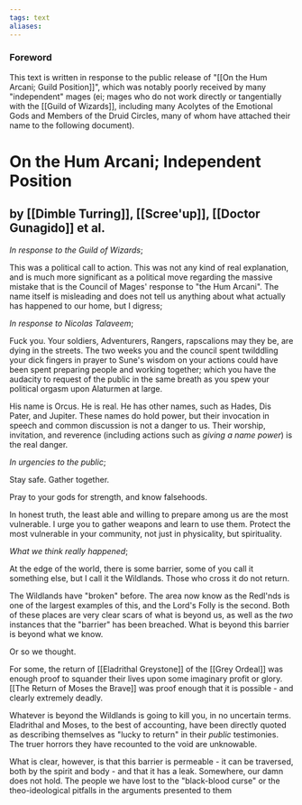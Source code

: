 ```yaml
---
tags: text
aliases:
---
```


### Foreword

This text is written in response to the public release of "[[On the Hum Arcani; Guild Position]]", which was notably poorly received by many "independent" mages (ei; mages who do not work directly or tangentially with the [[Guild of Wizards]], including many Acolytes of the Emotional Gods and Members of the Druid Circles, many of whom have attached their name to the following document).

# On the Hum Arcani; Independent Position
## by [[Dimble Turring]], [[Scree'up]], [[Doctor Gunagido]] et al.

*In response to the Guild of Wizards*;

This was a political call to action. This was not any kind of real explanation, and is much more significant as a political move regarding the massive mistake that is the Council of Mages' response to "the Hum Arcani". The name itself is misleading and does not tell us anything about what actually has happened to our home, but I digress;

*In response to Nicolas Talaveem*;

Fuck you. Your soldiers, Adventurers, Rangers, rapscalions may they be, are dying in the streets. The two weeks you and the council spent twilddling your dick fingers in prayer to Sune's wisdom on your actions could have been spent preparing people and working together; which you have the audacity to request of the public in the same breath as you spew your political orgasm upon Alaturmen at large.

His name is Orcus. He is real. He has other names, such as Hades, Dis Pater, and Jupiter. These names do hold power, but their invocation in speech and common discussion is not a danger to us. Their worship, invitation, and reverence (including actions such as *giving a name power*) is the real danger.

*In urgencies to the public*;

Stay safe. Gather together.

Pray to your gods for strength, and know falsehoods.

In honest truth, the least able and willing to prepare among us are the most vulnerable. I urge you to gather weapons and learn to use them. Protect the most vulnerable in your community, not just in physicality, but spirituality.

*What we think really happened*;

At the edge of the world, there is some barrier, some of you call it something else, but I call it the Wildlands. Those who cross it do not return. 

The Wildlands have "broken" before. The area now know as the Redl'nds is one of the largest examples of this, and the Lord's Folly is the second. Both of these places are very clear scars of what is beyond us, as well as the *two* instances that the "barrier" has been breached. What is beyond this barrier is beyond what we know.

Or so we thought. 

For some, the return of [[Eladrithal Greystone]] of the [[Grey Ordeal]] was enough proof to squander their lives upon some imaginary profit or glory. [[The Return of Moses the Brave]] was proof enough that it is possible - and clearly extremely deadly. 

Whatever is beyond the Wildlands is going to kill you, in no uncertain terms. Eladrithal and Moses, to the best of accounting, have been directly quoted as describing themselves as "lucky to return" in their *public* testimonies. The truer horrors they have recounted to the void are unknowable.

What is clear, however, is that this barrier is permeable - it can be traversed, both by the spirit and body - and that it has a leak. Somewhere, our damn does not hold. The people we have lost to the "black-blood curse" or the theo-ideological pitfalls in the arguments presented to them